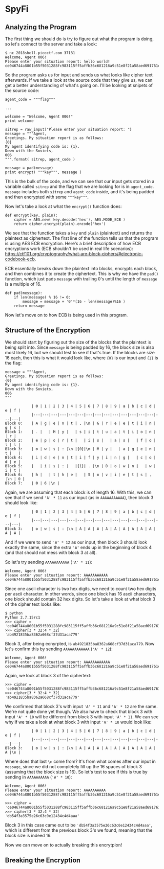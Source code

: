 # SpyFi

## Analyzing the Program

The first thing we should do is try to figure out what the program is doing, so let's connect to the server and take a look:

```
$ nc 2018shell.picoctf.com 37131
Welcome, Agent 006!
Please enter your situation report: hello world!
ce046744a8001b55f5031288fc983115ff5affb36c681216a9c51e8f21a58aed691761c8573db4e7ea6b58605dd68fbdbea60e88310e765141901edea32afb0eb08059aee9513523b2d9b83cc2c9f16b77d2745f2588e9e5fe4c80ddc873ee7a50721efe9a5b8ceaf737981c0b7f24abd9232464c345bbe4a91c42c14675fa1b1b8e2c6cddc1b1c40f2ee3f87044598eed89cf57604e0c1f8b077cb586dc25edd5568243e255890c313384b9b027fd8b
```

So the program asks us for input and sends us what looks like cipher text afterwards. If we take a look at the source code that they give us, we can get a better understanding of what's going on. I'll be looking at snipets of the source code:

```
agent_code = """flag"""

...

welcome = "Welcome, Agent 006!"
print welcome

sitrep = raw_input("Please enter your situation report: ")
message = """Agent,
Greetings. My situation report is as follows:
{0}
My agent identifying code is: {1}.
Down with the Soviets,
006
""".format( sitrep, agent_code )

message = pad(message)
print encrypt( """key""", message )
```
This is the bulk of the code, and we can see that our input gets stored in a variable called `sitrep` and the flag that we are looking for is in `agent_code`. `message` includes both `sitrep` and `agent_code` inside, and it's being padded and then encrypted with some `"""key"""`.

Now let's take a look at what the `encrypt()` function does:

```
def encrypt(key, plain):
    cipher = AES.new( key.decode('hex'), AES.MODE_ECB )
    return cipher.encrypt(plain).encode('hex')
```
We see that the function takes a `key` and `plain` (plaintext) and returns the plaintext as ciphertext. The first line of the function tells us that the program is using AES ECB encryption. Here's a brief description of how ECB encryptions work (ECB shouldn't be used in real life scenarios): https://ctf101.org/cryptography/what-are-block-ciphers/#electronic-codebook-ecb.

ECB essentially breaks down the plaintext into blocks, encrypts each block, and then combines it to create the ciphertext. This is why we have the `pad()` function, which just pads `message` with trailing 0's until the length of `message` is a multiple of 16.
```
def pad(message):
    if len(message) % 16 != 0:
        message = message + '0'*(16 - len(message)%16 )
    return message
```

Now let's move on to how ECB is being used in this program.

## Structure of the Encryption

We should start by figuring out the size of the blocks that the plaintext is being split into. Since `message` is being padded by 16, the block size is also most likely 16, but we should test to see if that's true. If the blocks are size 16 each, then this is what it would look like, where `{0}` is our input and `{1}` is the flag:

```
message = """Agent,
Greetings. My situation report is as follows:
{0}
My agent identifying code is: {1}.
Down with the Soviets,
006
"""
```

```
			| 0 | 1 | 2 | 3 | 4 | 5 | 6 | 7 | 8 | 9 | a | b | c | d | e | f |
			|---|---|---|---|---|---|---|---|---|---|---|---|---|---|---|---|
Block 0:	| A | g | e | n | t | , |\n | G | r | e | e | t | i | n | g | s |
Block 1:	| . |   | M | y |   | s | i | t | u | a | t | i | o | n |   | r |
Block 2:	| e | p | o | r | t |   | i | s |   | a | s |   | f | o | l | l |
Block 3:	| o | w | s | : |\n |{0}|\n | M | y |   | a | g | e | n | t |   | 
Block 4:	| i | d | e | n | t | i | f | y | i | n | g |   | c | o | d | e | 
Block 5:	|   | i | s | : |   |{1}| . |\n | D | o | w | n |   | w | i | t | 
Block 6:	| h |   | t | h | e |   | S | o | v | i | e | t | s | , |\n | 0 | 
Block 7:	| 0 | 6 |\n |
```

Again, we are assuming that each block is of length 16. With this, we can see that if we send `'A' * 11` as our input (as in `AAAAAAAAAAA`), then block 3 should look like:
```
			| 0 | 1 | 2 | 3 | 4 | 5 | 6 | 7 | 8 | 9 | a | b | c | d | e | f |
			|---|---|---|---|---|---|---|---|---|---|---|---|---|---|---|---|
Block 3:	| o | w | s | : |\n | A | A | A | A | A | A | A | A | A | A | A |
```
And if we were to send `'A' * 12` as our input, then block 3 should look exactly the same, since the extra `'A'` ends up in the beginning of block 4 (and that should not mess with block 3 at all).

So let's try sending `AAAAAAAAAAA` (`'A' * 11`):

```
Welcome, Agent 006!
Please enter your situation report: AAAAAAAAAAA
ce046744a8001b55f5031288fc983115ff5affb36c681216a9c51e8f21a58aed691761c8573db4e7ea6b58605dd68fbdab4921835ba8362a668cf37d31aca779aeaca2bcf64ed4288cfd207f5e6d5bb4382f6cf8958cf724be0bf19b83c44ee1b94302ebb74b3f7e9c78f8cece361cbeafdb07dd5902e4e72a15c7ec0fed07a2a7185d6a1d244e61c7a6beac5264a179ae95e42f07779a466b0bbefcef0334ce4437689d6901875ea13a57727ddf42e4
```

Since one ascii character is two hex digits, we need to count two hex digits per ascii character. In other words, since one block has 16 ascii characters, one block should contain 32 hex digits. So let's take a look at what block 3 of the cipher text looks like:

```
$ python
Python 2.7.15rc1
>>> cipher = 'ce046744a8001b55f5031288fc983115ff5affb36c681216a9c51e8f21a58aed691761c8573db4e7ea6b58605dd68fbdab4921835ba8362a668cf37d31aca779aeaca2bcf64ed4288cfd207f5e6d5bb4382f6cf8958cf724be0bf19b83c44ee1b94302ebb74b3f7e9c78f8cece361cbeafdb07dd5902e4e72a15c7ec0fed07a2a7185d6a1d244e61c7a6beac5264a179ae95e42f07779a466b0bbefcef0334ce4437689d6901875ea13a57727ddf42e4'
>>> cipher[3 * 32:4 * 32]
'ab4921835ba8362a668cf37d31aca779'
```

Block 3, after being ecnyrpted, is `ab4921835ba8362a668cf37d31aca779`. Now let's confirm this by sending `AAAAAAAAAAAA` (`'A' * 12`):

```
Welcome, Agent 006!
Please enter your situation report: AAAAAAAAAAAA
ce046744a8001b55f5031288fc983115ff5affb36c681216a9c51e8f21a58aed691761c8573db4e7ea6b58605dd68fbdab4921835ba8362a668cf37d31aca7798dc99bc8bfd2973b8b765b0d5eed480377d2745f2588e9e5fe4c80ddc873ee7a50721efe9a5b8ceaf737981c0b7f24abd9232464c345bbe4a91c42c14675fa1b1b8e2c6cddc1b1c40f2ee3f87044598eed89cf57604e0c1f8b077cb586dc25edd5568243e255890c313384b9b027fd8b
```

Again, we look at block 3 of the ciphertext:

```
>>> cipher = 'ce046744a8001b55f5031288fc983115ff5affb36c681216a9c51e8f21a58aed691761c8573db4e7ea6b58605dd68fbdab4921835ba8362a668cf37d31aca7798dc99bc8bfd2973b8b765b0d5eed480377d2745f2588e9e5fe4c80ddc873ee7a50721efe9a5b8ceaf737981c0b7f24abd9232464c345bbe4a91c42c14675fa1b1b8e2c6cddc1b1c40f2ee3f87044598eed89cf57604e0c1f8b077cb586dc25edd5568243e255890c313384b9b027fd8b'
>>> cipher[3 * 32:4 * 32]
'ab4921835ba8362a668cf37d31aca779'
```

We confirmed that block 3's with input `'A' * 11` and `'A' * 12` are the same. We're not quite done yet though. We also have to check that block 3 with input `'A' * 10` will be different from block 3 with input `'A' * 11`. We can see why if we take a look at what block 3 with input `'A' * 10` would look like:

```
			| 0 | 1 | 2 | 3 | 4 | 5 | 6 | 7 | 8 | 9 | a | b | c | d | e | f |
			|---|---|---|---|---|---|---|---|---|---|---|---|---|---|---|---|
Block 3:	| o | w | s | : |\n | A | A | A | A | A | A | A | A | A | A |\n |
```

Where does that last `\n` come from? It's from what comes after our input in `message`, since we did not completely fill up the 16 spaces of block 3 (assuming that the block size is 16). So let's test to see if this is true by sending in `AAAAAAAAAA` (`'A' * 10`):

```
Welcome, Agent 006!
Please enter your situation report: AAAAAAAAAA
ce046744a8001b55f5031288fc983115ff5affb36c681216a9c51e8f21a58aed691761c8573db4e7ea6b58605dd68fbddb54f3a3575e26c63c0e12434c4d4aaaee9e908e404313eaec1e41c31bf050cfc139b3e6b199e8a2fb92027f7046b3de6afe9de92c8156e56b85098b5278e3d4ff115e095118645915c5e373d5284e20fedb6451ee78330d873921124a4bcc05baff560bd1b75215fc4815a04787be7e091cf653b40dea8b8ad7285b82cda635
```
```
>>> cipher = 'ce046744a8001b55f5031288fc983115ff5affb36c681216a9c51e8f21a58aed691761c8573db4e7ea6b58605dd68fbddb54f3a3575e26c63c0e12434c4d4aaaee9e908e404313eaec1e41c31bf050cfc139b3e6b199e8a2fb92027f7046b3de6afe9de92c8156e56b85098b5278e3d4ff115e095118645915c5e373d5284e20fedb6451ee78330d873921124a4bcc05baff560bd1b75215fc4815a04787be7e091cf653b40dea8b8ad7285b82cda635'
>>> cipher[3 * 32:4 * 32]
'db54f3a3575e26c63c0e12434c4d4aaa'
```

Block 3 in this case came out to be `'db54f3a3575e26c63c0e12434c4d4aaa'`, which is different from the previous block 3's we found, meaning that the block size is indeed 16.

Now we can move on to actually breaking this encrytpion!

## Breaking the Encryption

